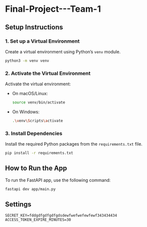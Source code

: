 # Final-Project---Team-1


## Setup Instructions

### 1. Set up a Virtual Environment
Create a virtual environment using Python’s `venv` module.

```bash
python3 -m venv venv
```

### 2. Activate the Virtual Environment
Activate the virtual environment:

- On macOS/Linux:
  ```bash
  source venv/bin/activate
  ```

- On Windows:
  ```bash
  .\venv\Scripts\activate
  ```

### 3. Install Dependencies
Install the required Python packages from the `requirements.txt` file.

```bash
pip install -r requirements.txt
```

## How to Run the App

To run the FastAPI app, use the following command:

```bash
fastapi dev app/main.py
```

## Settings
```
SECRET_KEY=fddgdfgdfgdfgdsdewfwefwefewfewf343434434
ACCESS_TOKEN_EXPIRE_MINUTES=30
```
